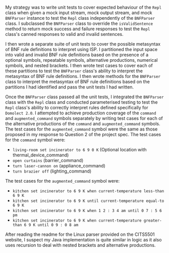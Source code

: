 My strategy was to write unit tests to cover expected behaviour of the `Repl` class when given a mock input stream, mock output stream, and mock `BNFParser` instance to test the `Repl` class independently of the `BNFParser` class. I subclassed the `BNFParser` class to override the `isValidSentence` method to return mock success and failure responses to test the `Repl` class's canned responses to valid and invalid sentences.

I then wrote a separate suite of unit tests to cover the possible metasyntax of BNF rule definitions to interpret using ISP. I partitioned the input space into valid and invalid BNF rule definitions based on the presence of a optional symbols, repeatable symbols, alternative productions, numerical symbols, and nested brackets. I then wrote test cases to cover each of these partitions to test the `BNFParser` class's ability to interpret the metasyntax of BNF rule definitions. I then wrote methods for the `BNFParser` class to interpret the metasyntax of BNF rule definitions based on the partitions I had identified and pass the unit tests I had written. 

Once the `BNFParser` class passed all the unit tests, I integrated the `BNFParser` class with the `Repl` class and conducted parameterised testing to test the `Repl` class's ability to correctly interpret rules defined specifically for `Domolect 2.0`. I attempted to achieve production coverage of the `command` and `augmented_command` symbols separately by writing test cases for each of the alternative productions of the `command` and `augmented_command` symbols. The test cases for the `augmented_command` symbol were the same as those proposed in my response to Question 2 of the project spec. The test cases for the `command` symbol were:
- `living-room set incinerator to 6 9 0 K` (Optional location with thermal_device_command)
- `open curtains` (barrier_command)
- `turn laser-cannon on` (appliance_command)
- `turn brazier off` (lighting_command)

The test cases for the `augmented_command` symbol were:
- `kitchen set incinerator to 6 9 K when current-temperature less-than 6 9 K`
- `kitchen set incinerator to 6 9 K until current-temperature equal-to 6 9 K`
- `kitchen set incinerator to 6 9 K when 1 2 : 3 4 am until 0 7 : 5 6 pm`
- `kitchen set incinerator to 6 9 K when current-temperature greater-than 6 9 K until 0 9 : 0 8 am`

After reading the readme for the Linux parser provided on the CITS5501 website, I suspect my Java implementation is quite similar in logic as it also uses recursion to deal with nested brackets and alternative productions. 

